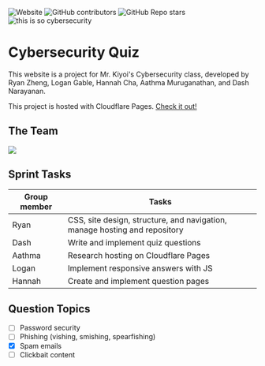 ![Website](https://img.shields.io/website?up_message=online!&url=https%3A%2F%2Fcybersecurity-quiz.pages.dev%2F&label=site%20status)
![GitHub contributors](https://img.shields.io/github/contributors/nmokey/cybersecurityQuiz)
![GitHub Repo stars](https://img.shields.io/github/stars/nmokey/cybersecurityQuiz)
![this is so cybersecurity](https://img.shields.io/badge/this%20is%20so-cybersecurity-blue)

# Cybersecurity Quiz
This website is a project for Mr. Kiyoi's Cybersecurity class,  developed by Ryan Zheng, Logan Gable, Hannah Cha, Aathma Muruganathan, and Dash Narayanan.  

This project is hosted with Cloudflare Pages. [Check it out!](https://cybersecurity-quiz.pages.dev/)

## The Team
<a href="https://github.com/nmokey/cybersecurityQuiz/graphs/contributors">
  <img src="https://contrib.rocks/image?repo=nmokey/cybersecurityQuiz" />
</a>

## Sprint Tasks
| Group member | Tasks | 
| ------ | ------ |  
| Ryan | CSS, site design, structure, and navigation, manage hosting and repository |
| Dash | Write and implement quiz questions |
| Aathma | Research hosting on Cloudflare Pages |
| Logan | Implement responsive answers with JS |
| Hannah | Create and implement question pages |

## Question Topics
- [ ] Password security
- [ ] Phishing (vishing, smishing, spearfishing)
- [X] Spam emails
- [ ] Clickbait content